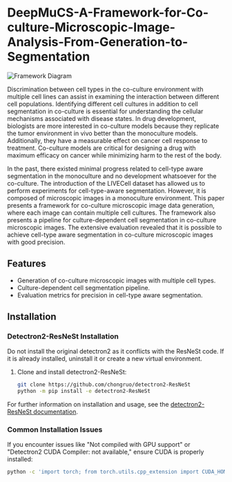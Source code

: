 # DeepMuCS-A-Framework-for-Co-culture-Microscopic-Image-Analysis-From-Generation-to-Segmentation

![Framework Diagram](images/framework_diagram.png)

Discrimination between cell types in the co-culture environment with multiple cell lines can assist in examining the interaction between different cell populations. Identifying different cell cultures in addition to cell segmentation in co-culture is essential for understanding the cellular mechanisms associated with disease states. In drug development, biologists are more interested in co-culture models because they replicate the tumor environment in vivo better than the monoculture models. Additionally, they have a measurable effect on cancer cell response to treatment. Co-culture models are critical for designing a drug with maximum efficacy on cancer while minimizing harm to the rest of the body.

In the past, there existed minimal progress related to cell-type aware segmentation in the monoculture and no development whatsoever for the co-culture. The introduction of the LIVECell dataset has allowed us to perform experiments for cell-type-aware segmentation. However, it is composed of microscopic images in a monoculture environment. This paper presents a framework for co-culture microscopic image data generation, where each image can contain multiple cell cultures. The framework also presents a pipeline for culture-dependent cell segmentation in co-culture microscopic images. The extensive evaluation revealed that it is possible to achieve cell-type aware segmentation in co-culture microscopic images with good precision.

## Features

- Generation of co-culture microscopic images with multiple cell types.
- Culture-dependent cell segmentation pipeline.
- Evaluation metrics for precision in cell-type aware segmentation.

## Installation

### Detectron2-ResNeSt Installation

Do not install the original detectron2 as it conflicts with the ResNeSt code. If it is already installed, uninstall it or create a new virtual environment.

1. Clone and install detectron2-ResNeSt:
    ```bash
    git clone https://github.com/chongruo/detectron2-ResNeSt
    python -m pip install -e detectron2-ResNeSt
    ```

For further information on installation and usage, see the [detectron2-ResNeSt documentation](https://github.com/chongruo/detectron2-ResNeSt).

### Common Installation Issues

If you encounter issues like "Not compiled with GPU support" or "Detectron2 CUDA Compiler: not available," ensure CUDA is properly installed:
```bash
python -c 'import torch; from torch.utils.cpp_extension import CUDA_HOME; print(torch.cuda.is_available(), CUDA_HOME)'

